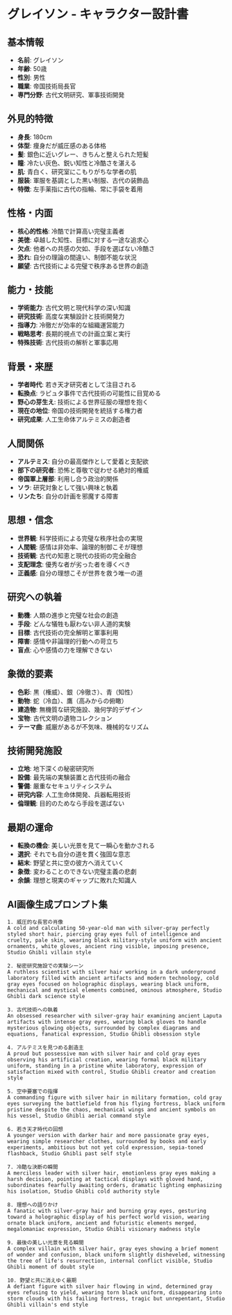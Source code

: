 # グレイソン - キャラクター設計書

## 基本情報
- **名前**: グレイソン
- **年齢**: 50歳
- **性別**: 男性
- **職業**: 帝国技術局長官
- **専門分野**: 古代文明研究、軍事技術開発

## 外見的特徴
- **身長**: 180cm
- **体型**: 痩身だが威圧感のある体格
- **髪**: 銀色に近いグレー、きちんと整えられた短髪
- **瞳**: 冷たい灰色、鋭い知性と冷酷さを湛える
- **肌**: 青白く、研究室にこもりがちな学者の肌
- **服装**: 軍服を基調とした黒い制服、古代の装飾品
- **特徴**: 左手薬指に古代の指輪、常に手袋を着用

## 性格・内面
- **核心的性格**: 冷酷で計算高い完璧主義者
- **美徳**: 卓越した知性、目標に対する一途な追求心
- **欠点**: 他者への共感の欠如、手段を選ばない冷酷さ
- **恐れ**: 自分の理論の間違い、制御不能な状況
- **願望**: 古代技術による完璧で秩序ある世界の創造

## 能力・技能
- **学術能力**: 古代文明と現代科学の深い知識
- **研究技術**: 高度な実験設計と技術開発力
- **指導力**: 冷徹だが効率的な組織運営能力
- **戦略思考**: 長期的視点での計画立案と実行
- **特殊技術**: 古代技術の解析と軍事応用

## 背景・来歴
- **学者時代**: 若き天才研究者として注目される
- **転換点**: ラピュタ事件で古代技術の可能性に目覚める
- **野心の芽生え**: 技術による世界征服の理想を抱く
- **現在の地位**: 帝国の技術開発を統括する権力者
- **研究成果**: 人工生命体アルテミスの創造者

## 人間関係
- **アルテミス**: 自分の最高傑作として愛着と支配欲
- **部下の研究者**: 恐怖と尊敬で従わせる絶対的権威
- **帝国軍上層部**: 利用し合う政治的関係
- **ソラ**: 研究対象として強い興味と執着
- **リンたち**: 自分の計画を邪魔する障害

## 思想・信念
- **世界観**: 科学技術による完璧な秩序社会の実現
- **人間観**: 感情は非効率、論理的制御こそが理想
- **技術観**: 古代の知恵と現代の技術の完全融合
- **支配理念**: 優秀な者が劣った者を導くべき
- **正義感**: 自分の理想こそが世界を救う唯一の道

## 研究への執着
- **動機**: 人類の進歩と完璧な社会の創造
- **手段**: どんな犠牲も厭わない非人道的実験
- **目標**: 古代技術の完全解明と軍事利用
- **障害**: 感情や非論理的行動への苛立ち
- **盲点**: 心や感情の力を理解できない

## 象徴的要素
- **色彩**: 黒（権威）、銀（冷徹さ）、青（知性）
- **動物**: 蛇（冷血）、鷹（高みからの俯瞰）
- **建造物**: 無機質な研究施設、幾何学的デザイン
- **宝物**: 古代文明の遺物コレクション
- **テーマ曲**: 威厳があるが不気味、機械的なリズム

## 技術開発施設
- **立地**: 地下深くの秘密研究所
- **設備**: 最先端の実験装置と古代技術の融合
- **警備**: 厳重なセキュリティシステム
- **研究内容**: 人工生命体開発、兵器転用技術
- **倫理観**: 目的のためなら手段を選ばない

## 最期の運命
- **転換の機会**: 美しい光景を見て一瞬心を動かされる
- **選択**: それでも自分の道を貫く強固な意志
- **結末**: 野望と共に空の彼方へ消えていく
- **象徴**: 変わることのできない完璧主義の悲劇
- **余韻**: 理想と現実のギャップに敗れた知識人

## AI画像生成プロンプト集

```prompt
1. 威圧的な長官の肖像
A cold and calculating 50-year-old man with silver-gray perfectly styled short hair, piercing gray eyes full of intelligence and cruelty, pale skin, wearing black military-style uniform with ancient ornaments, white gloves, ancient ring visible, imposing presence, Studio Ghibli villain style
```

```prompt
2. 秘密研究施設での実験シーン
A ruthless scientist with silver hair working in a dark underground laboratory filled with ancient artifacts and modern technology, cold gray eyes focused on holographic displays, wearing black uniform, mechanical and mystical elements combined, ominous atmosphere, Studio Ghibli dark science style
```

```prompt
3. 古代技術への執着
An obsessed researcher with silver-gray hair examining ancient Laputa artifacts with intense gray eyes, wearing black gloves to handle mysterious glowing objects, surrounded by complex diagrams and equations, fanatical expression, Studio Ghibli obsession style
```

```prompt
4. アルテミスを見つめる創造主
A proud but possessive man with silver hair and cold gray eyes observing his artificial creation, wearing formal black military uniform, standing in a pristine white laboratory, expression of satisfaction mixed with control, Studio Ghibli creator and creation style
```

```prompt
5. 空中要塞での指揮
A commanding figure with silver hair in military formation, cold gray eyes surveying the battlefield from his flying fortress, black uniform pristine despite the chaos, mechanical wings and ancient symbols on his vessel, Studio Ghibli aerial command style
```

```prompt
6. 若き天才時代の回想
A younger version with darker hair and more passionate gray eyes, wearing simple researcher clothes, surrounded by books and early experiments, ambitious but not yet cold expression, sepia-toned flashback, Studio Ghibli past self style
```

```prompt
7. 冷酷な決断の瞬間
A merciless leader with silver hair, emotionless gray eyes making a harsh decision, pointing at tactical displays with gloved hand, subordinates fearfully awaiting orders, dramatic lighting emphasizing his isolation, Studio Ghibli cold authority style
```

```prompt
8. 理想への語りかけ
A fanatic with silver-gray hair and burning gray eyes, gesturing toward a holographic display of his perfect world vision, wearing ornate black uniform, ancient and futuristic elements merged, megalomaniac expression, Studio Ghibli visionary madness style
```

```prompt
9. 最後の美しい光景を見る瞬間
A complex villain with silver hair, gray eyes showing a brief moment of wonder and confusion, black uniform slightly disheveled, witnessing the tree of life's resurrection, internal conflict visible, Studio Ghibli moment of doubt style
```

```prompt
10. 野望と共に消えゆく最期
A defiant figure with silver hair flowing in wind, determined gray eyes refusing to yield, wearing torn black uniform, disappearing into storm clouds with his failing fortress, tragic but unrepentant, Studio Ghibli villain's end style
```
